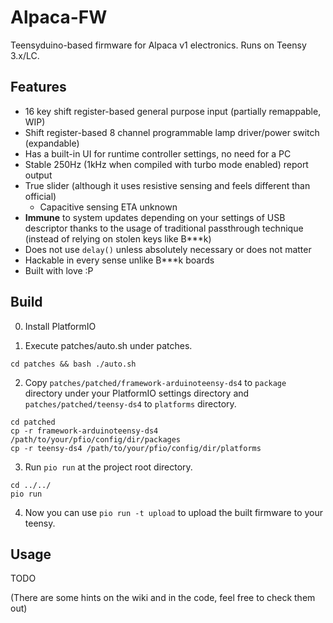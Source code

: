 # Alpaca-FW

Teensyduino-based firmware for Alpaca v1 electronics. Runs on Teensy 3.x/LC.

## Features

- 16 key shift register-based general purpose input (partially remappable, WIP)
- Shift register-based 8 channel programmable lamp driver/power switch (expandable)
- Has a built-in UI for runtime controller settings, no need for a PC
- Stable 250Hz (1kHz when compiled with turbo mode enabled) report output
- True slider (although it uses resistive sensing and feels different than official)
  - Capacitive sensing ETA unknown
- **Immune** to system updates depending on your settings of USB descriptor thanks to the usage of traditional passthrough technique (instead of relying on stolen keys like B***k)
- Does not use `delay()` unless absolutely necessary or does not matter
- Hackable in every sense unlike B***k boards
- Built with love :P

## Build

0. Install PlatformIO

1. Execute patches/auto.sh under patches.
```shell
cd patches && bash ./auto.sh
```

2. Copy `patches/patched/framework-arduinoteensy-ds4` to `package` directory under your PlatformIO settings directory and `patches/patched/teensy-ds4` to `platforms` directory.
```shell
cd patched
cp -r framework-arduinoteensy-ds4 /path/to/your/pfio/config/dir/packages
cp -r teensy-ds4 /path/to/your/pfio/config/dir/platforms
```

3. Run `pio run` at the project root directory.
```shell
cd ../../
pio run
```

4. Now you can use `pio run -t upload` to upload the built firmware to your teensy.

## Usage

TODO

(There are some hints on the wiki and in the code, feel free to check them out)
